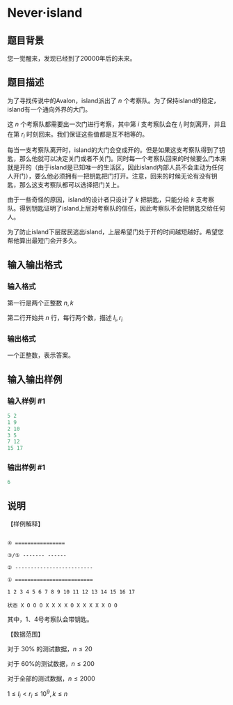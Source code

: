 # Never·island

## 题目背景

您一觉醒来，发现已经到了20000年后的未来。

## 题目描述

为了寻找传说中的Avalon，island派出了 $n$ 个考察队。为了保持island的稳定，island有一个通向外界的大门。

这 $n$ 个考察队都需要出一次门进行考察，其中第 $i$ 支考察队会在 $l_i$ 时刻离开，并且在第 $r_i$ 时刻回来。我们保证这些值都是互不相等的。

每当一支考察队离开时，island的大门会变成开的。但是如果这支考察队得到了钥匙，那么他就可以决定关门或者不关门。同时每一个考察队回来的时候要么门本来就是开的（由于island是已知唯一的生活区，因此island内部人员不会主动为任何人开门），要么他必须拥有一把钥匙把门打开。注意，回来的时候无论有没有钥匙，那么这支考察队都可以选择把门关上。

由于一些奇怪的原因，island的设计者只设计了 $k$ 把钥匙，只能分给 $k$ 支考察队。得到钥匙证明了island上层对考察队的信任，因此考察队不会把钥匙交给任何人。

为了防止island下层居民逃出island，上层希望门处于开的时间越短越好。希望您帮他算出最短门会开多久。

## 输入输出格式

### 输入格式

第一行是两个正整数 $n,k$

第二行开始共 $n$ 行，每行两个数，描述 $l_i,r_i$

### 输出格式

一个正整数，表示答案。

## 输入输出样例

### 输入样例 #1

```cpp
5 2
1 9
2 10
3 5
7 12
15 17

```
### 输出样例 #1

```cpp
6

```
## 说明

【样例解释】

```

④ ================

③/⑤ ------- ------

② -------------------------

① =========================

1 2 3 4 5 6 7 8 9 10 11 12 13 14 15 16 17

状态 X O O O X X X X O X X X X X O O

```

其中，1、4号考察队会带钥匙。

【数据范围】

对于 $30\%$ 的测试数据，$n \leq 20$

对于 $60\%$的测试数据，$n \leq 200$

对于全部的测试数据，$n \leq 2000$

$1 \leq l_i < r_i\leq 10^9, k \le n$

